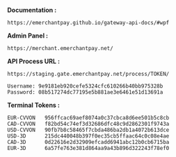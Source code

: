 **Documentation :**

    https://emerchantpay.github.io/gateway-api-docs/#wpf


**Admin Panel :**

    https://merchant.emerchantpay.net/

**API Process URL :**

    https://staging.gate.emerchantpay.net/process/TOKEN/

    Username: 9e9181eb920cefe5324cfc610266b40bb975328b
    Password: 08b517274dc77195e5b881ae3e6461e51d13691a

**Terminal Tokens :**

    EUR-CVVON   956ffcac69aef8074a0c37cbca8d6ee501b5c8cb
    CAD-CVVON   f82bd54c74ef3d32686dfc48c9d2862301f9743a
    USD-CVVON   90fb7b8c58465f7cbda486ba2db1a4072b613dce
    USD-3D      215dc440048b397f0ec35cb5ffaac64c0c08e4ae
    CAD-3D      0d22616e2d32909efcadd6941abc12b0cb6715ba
    EUR-3D      6a57fe763e381d864aa9a43b896d322243f78ef0